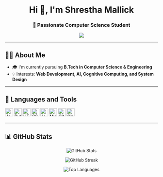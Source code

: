 <h1 align="center">Hi 👋, I'm Shrestha Mallick</h1>
<h3 align="center">🚀 Passionate Computer Science Student </h3>

<p align="center">
  <img src="https://www.google.com/url?sa=i&url=https%3A%2F%2Fstock.adobe.com%2Fimages%2Fhand-written-vector-hello-text-cute-simple-hello-lettering-typography-hand-lettering-calligraphy-greeting-sign-vector-lettering-design-word-art%2F262556959&psig=AOvVaw1oOucNgz55i3gn5Iju39qm&ust=1751376135533000&source=images&cd=vfe&opi=89978449&ved=0CBQQjRxqFwoTCNDIqNaemY4DFQAAAAAdAAAAABAE" />
</p>

---

## 👨‍🎓 About Me

- 🎓 I'm currently pursuing **B.Tech in Computer Science & Engineering**
- 💡 Interests: **Web Development, AI, Cognitive Computing, and System Design**


---

## 🚀 Languages and Tools

<img align="left" alt="Java" width="26px" src="https://cdn.jsdelivr.net/gh/devicons/devicon/icons/java/java-original.svg" />
<img align="left" alt="Python" width="26px" src="https://cdn.jsdelivr.net/gh/devicons/devicon/icons/python/python-original.svg" />
<img align="left" alt="HTML" width="26px" src="https://cdn.jsdelivr.net/gh/devicons/devicon/icons/html5/html5-original.svg" />
<img align="left" alt="CSS" width="26px" src="https://cdn.jsdelivr.net/gh/devicons/devicon/icons/css3/css3-original.svg" />
<img align="left" alt="JavaScript" width="26px" src="https://cdn.jsdelivr.net/gh/devicons/devicon/icons/javascript/javascript-original.svg" />
<img align="left" alt="MySQL" width="26px" src="https://cdn.jsdelivr.net/gh/devicons/devicon/icons/mysql/mysql-original.svg" />
<img align="left" alt="Git" width="26px" src="https://cdn.jsdelivr.net/gh/devicons/devicon/icons/git/git-original.svg" />
<img align="left" alt="GitHub" width="26px" src="https://cdn.jsdelivr.net/gh/devicons/devicon/icons/github/github-original.svg" />
<br><br>

---


## 📊 GitHub Stats

<p align="center">
  <img src="https://github-readme-stats.vercel.app/api?username=shrestha1977&show_icons=true&theme=radical" alt="GitHub Stats" />
</p>

<p align="center">
  <img src="https://github-readme-streak-stats.herokuapp.com?user=shrestha1977&theme=radical" alt="GitHub Streak" />
</p>

<p align="center">
  <img src="https://github-readme-stats.vercel.app/api/top-langs/?username=shrestha1977&layout=compact&theme=radical" alt="Top Languages" />
</p>



